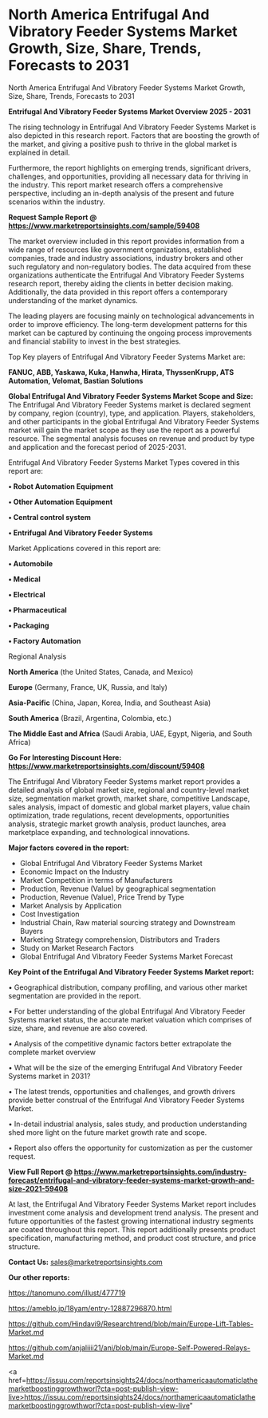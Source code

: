 # North America Entrifugal And Vibratory Feeder Systems Market Growth, Size, Share, Trends, Forecasts to 2031
North America Entrifugal And Vibratory Feeder Systems Market Growth, Size, Share, Trends, Forecasts to 2031

<Strong> Entrifugal And Vibratory Feeder Systems Market Overview 2025 - 2031</strong>

The rising technology in Entrifugal And Vibratory Feeder Systems Market is also depicted in this research report. Factors that are boosting the growth of the market, and giving a positive push to thrive in the global market is explained in detail.

Furthermore, the report highlights on emerging trends, significant drivers, challenges, and opportunities, providing all necessary data for thriving in the industry. This report market research offers a comprehensive perspective, including an in-depth analysis of the present and future scenarios within the industry.

<strong>Request Sample Report @ <a href=https://www.marketreportsinsights.com/sample/59408>https://www.marketreportsinsights.com/sample/59408</a></strong>

The market overview included in this report provides information from a wide range of resources like government organizations, established companies, trade and industry associations, industry brokers and other such regulatory and non-regulatory bodies. The data acquired from these organizations authenticate the Entrifugal And Vibratory Feeder Systems research report, thereby aiding the clients in better decision making. Additionally, the data provided in this report offers a contemporary understanding of the market dynamics.

The leading players are focusing mainly on technological advancements in order to improve efficiency. The long-term development patterns for this market can be captured by continuing the ongoing process improvements and financial stability to invest in the best strategies.

Top Key players of Entrifugal And Vibratory Feeder Systems Market are:

<strong>FANUC, ABB, Yaskawa, Kuka, Hanwha, Hirata, ThyssenKrupp, ATS Automation, Velomat, Bastian Solutions</strong>

<strong><b>Global Entrifugal And Vibratory Feeder Systems Market Scope and Size:</b></strong>
The Entrifugal And Vibratory Feeder Systems market is declared segment by company, region (country), type, and application. Players, stakeholders, and other participants in the global Entrifugal And Vibratory Feeder Systems market will gain the market scope as they use the report as a powerful resource. The segmental analysis focuses on revenue and product by type and application and the forecast period of 2025-2031.

Entrifugal And Vibratory Feeder Systems Market Types covered in this report are:

<strong>• Robot Automation Equipment

• Other Automation Equipment

• Central control system

• Entrifugal And Vibratory Feeder Systems</strong>

Market Applications covered in this report are:

<strong>• Automobile

• Medical

• Electrical

• Pharmaceutical

• Packaging

• Factory Automation</strong> 

Regional Analysis

<strong>North America</strong> (the United States, Canada, and Mexico)

<strong>Europe</strong> (Germany, France, UK, Russia, and Italy)

<strong>Asia-Pacific</strong> (China, Japan, Korea, India, and Southeast Asia)

<strong>South America</strong> (Brazil, Argentina, Colombia, etc.)

<strong>The Middle East and Africa</strong> (Saudi Arabia, UAE, Egypt, Nigeria, and South Africa)

<strong>Go For Interesting Discount Here: <a href=https://www.marketreportsinsights.com/discount/59408>https://www.marketreportsinsights.com/discount/59408</a></strong>

The Entrifugal And Vibratory Feeder Systems market report provides a detailed analysis of global market size, regional and country-level market size, segmentation market growth, market share, competitive Landscape, sales analysis, impact of domestic and global market players, value chain optimization, trade regulations, recent developments, opportunities analysis, strategic market growth analysis, product launches, area marketplace expanding, and technological innovations.

<strong><b>Major factors covered in the report:</b></strong>
<ul>
  <li>Global Entrifugal And Vibratory Feeder Systems Market </li>
  <li>Economic Impact on the Industry</li>
  <li>Market Competition in terms of Manufacturers</li>
  <li>Production, Revenue (Value) by geographical segmentation</li>
  <li>Production, Revenue (Value), Price Trend by Type</li>
  <li>Market Analysis by Application</li>
  <li>Cost Investigation</li>
  <li>Industrial Chain, Raw material sourcing strategy and Downstream Buyers</li>
  <li>Marketing Strategy comprehension, Distributors and Traders</li>
  <li>Study on Market Research Factors</li>
  <li>Global Entrifugal And Vibratory Feeder Systems Market Forecast</li>
</ul>

<strong><b>Key Point of the Entrifugal And Vibratory Feeder Systems Market report:</b></strong>

• Geographical distribution, company profiling, and various other market segmentation are provided in the report.

• For better understanding of the global Entrifugal And Vibratory Feeder Systems market status, the accurate market valuation which comprises of size, share, and revenue are also covered.

• Analysis of the competitive dynamic factors better extrapolate the complete market overview

• What will be the size of the emerging Entrifugal And Vibratory Feeder Systems market in 2031?

• The latest trends, opportunities and challenges, and growth drivers provide better construal of the Entrifugal And Vibratory Feeder Systems Market.

• In-detail industrial analysis, sales study, and production understanding shed more light on the future market growth rate and scope.

• Report also offers the opportunity for customization as per the customer request.

<strong><b>View Full Report @ <a href=https://www.marketreportsinsights.com/industry-forecast/entrifugal-and-vibratory-feeder-systems-market-growth-and-size-2021-59408>https://www.marketreportsinsights.com/industry-forecast/entrifugal-and-vibratory-feeder-systems-market-growth-and-size-2021-59408</a></b></strong>


At last, the Entrifugal And Vibratory Feeder Systems Market report includes investment come analysis and development trend analysis. The present and future opportunities of the fastest growing international industry segments are coated throughout this report. This report additionally presents product specification, manufacturing method, and product cost structure, and price structure.

<strong>Contact Us:</strong>
sales@marketreportsinsights.com

<strong>Our other reports:</strong>

<a href=https://tanomuno.com/illust/477719>https://tanomuno.com/illust/477719</a>

<a href=https://ameblo.jp/18yam/entry-12887296870.html>https://ameblo.jp/18yam/entry-12887296870.html</a>

<a href=https://github.com/Hindavi9/Researchtrend/blob/main/Europe-Lift-Tables-Market.md>https://github.com/Hindavi9/Researchtrend/blob/main/Europe-Lift-Tables-Market.md</a>

<a href=https://github.com/anjaliiii21/ani/blob/main/Europe-Self-Powered-Relays-Market.md>https://github.com/anjaliiii21/ani/blob/main/Europe-Self-Powered-Relays-Market.md</a>

<a href=https://issuu.com/reportsinsights24/docs/northamericaautomaticlathemarketboostinggrowthworl?cta=post-publish-view-live>https://issuu.com/reportsinsights24/docs/northamericaautomaticlathemarketboostinggrowthworl?cta=post-publish-view-live</a>"
